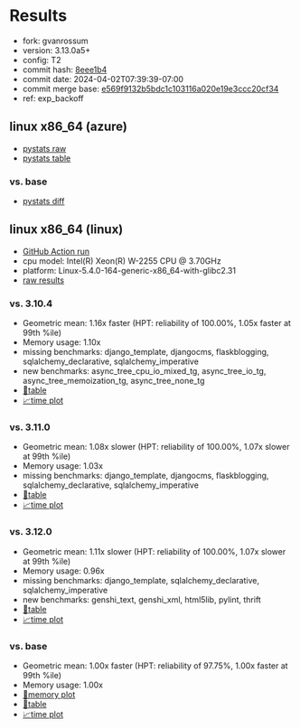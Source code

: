 # Results

- fork: gvanrossum
- version: 3.13.0a5+
- config: T2
- commit hash: [8eee1b4](https://github.com/gvanrossum/cpython/commit/8eee1b4)
- commit date: 2024-04-02T07:39:39-07:00
- commit merge base: [e569f9132b5bdc1c103116a020e19e3ccc20cf34](https://github.com/gvanrossum/cpython/commit/e569f9132b5bdc1c103116a020e19e3ccc20cf34)
- ref: exp_backoff

## linux x86_64 (azure)

- [pystats raw](bm-20240402-azure-x86_64-gvanrossum-exp_backoff-3.13.0a5%2B-8eee1b4-pystats.json)
- [pystats table](bm-20240402-azure-x86_64-gvanrossum-exp_backoff-3.13.0a5%2B-8eee1b4-pystats.md)

### vs. base

- [pystats diff](bm-20240402-azure-x86_64-gvanrossum-exp_backoff-3.13.0a5%2B-8eee1b4-pystats-vs-base.md)

## linux x86_64 (linux)

- [GitHub Action run](https://github.com/faster-cpython/benchmarking/actions/runs/8525970794)
- cpu model: Intel(R) Xeon(R) W-2255 CPU @ 3.70GHz
- platform: Linux-5.4.0-164-generic-x86_64-with-glibc2.31
- [raw results](bm-20240402-linux-x86_64-gvanrossum-exp_backoff-3.13.0a5%2B-8eee1b4.json)

### vs. 3.10.4

- Geometric mean: 1.16x faster (HPT: reliability of 100.00%, 1.05x faster at 99th %ile)
- Memory usage: 1.10x
- missing benchmarks: django_template, djangocms, flaskblogging, sqlalchemy_declarative, sqlalchemy_imperative
- new benchmarks: async_tree_cpu_io_mixed_tg, async_tree_io_tg, async_tree_memoization_tg, async_tree_none_tg
- [📄table](bm-20240402-linux-x86_64-gvanrossum-exp_backoff-3.13.0a5%2B-8eee1b4-vs-3.10.4.md)
- [📈time plot](bm-20240402-linux-x86_64-gvanrossum-exp_backoff-3.13.0a5%2B-8eee1b4-vs-3.10.4.png)

### vs. 3.11.0

- Geometric mean: 1.08x slower (HPT: reliability of 100.00%, 1.07x slower at 99th %ile)
- Memory usage: 1.03x
- missing benchmarks: django_template, djangocms, flaskblogging, sqlalchemy_declarative, sqlalchemy_imperative
- [📄table](bm-20240402-linux-x86_64-gvanrossum-exp_backoff-3.13.0a5%2B-8eee1b4-vs-3.11.0.md)
- [📈time plot](bm-20240402-linux-x86_64-gvanrossum-exp_backoff-3.13.0a5%2B-8eee1b4-vs-3.11.0.png)

### vs. 3.12.0

- Geometric mean: 1.11x slower (HPT: reliability of 100.00%, 1.07x slower at 99th %ile)
- Memory usage: 0.96x
- missing benchmarks: django_template, sqlalchemy_declarative, sqlalchemy_imperative
- new benchmarks: genshi_text, genshi_xml, html5lib, pylint, thrift
- [📄table](bm-20240402-linux-x86_64-gvanrossum-exp_backoff-3.13.0a5%2B-8eee1b4-vs-3.12.0.md)
- [📈time plot](bm-20240402-linux-x86_64-gvanrossum-exp_backoff-3.13.0a5%2B-8eee1b4-vs-3.12.0.png)

### vs. base

- Geometric mean: 1.00x faster (HPT: reliability of 97.75%, 1.00x faster at 99th %ile)
- Memory usage: 1.00x
- [🧠memory plot](bm-20240402-linux-x86_64-gvanrossum-exp_backoff-3.13.0a5%2B-8eee1b4-vs-base-mem.png)
- [📄table](bm-20240402-linux-x86_64-gvanrossum-exp_backoff-3.13.0a5%2B-8eee1b4-vs-base.md)
- [📈time plot](bm-20240402-linux-x86_64-gvanrossum-exp_backoff-3.13.0a5%2B-8eee1b4-vs-base.png)

